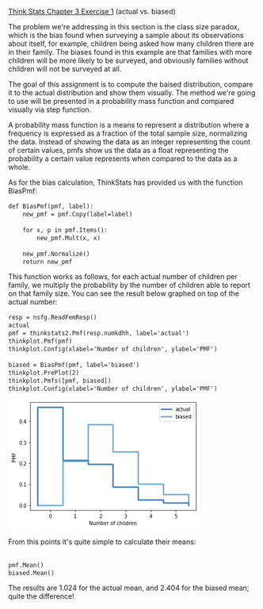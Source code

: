 [Think Stats Chapter 3 Exercise 1](http://greenteapress.com/thinkstats2/html/thinkstats2004.html#toc31) (actual vs. biased)

The problem we're addressing in this section is the class size paradox, which is the bias found when surveying a sample about its observations about itself, for example, children being asked how many children there are in their family. The biases found in this example are that families with more children will be more likely to be surveyed, and obviously families without children will not be surveyed at all.

The goal of this assignment is to compute the baised distribution, compare it to the actual distribution and show them visually. The method we're going to use will be presented in a probability mass function and compared visually via step function.

A probability mass function is a means to represent a distribution where a frequency is expressed as a fraction of the total sample size, normalizing the data. Instead of showing the data as an integer representing the count of certain values, pmfs show us the data as a float representing the probability a certain value represents when compared to the data as a whole.

As for the bias calculation, ThinkStats has provided us with the function BiasPmf:

~~~
def BiasPmf(pmf, label):
    new_pmf = pmf.Copy(label=label)

    for x, p in pmf.Items():
        new_pmf.Mult(x, x)
        
    new_pmf.Normalize()
    return new_pmf
~~~

This function works as follows, for each actual number of children per family, we multiply the probability by the number of children able to report on that family size. You can see the result below graphed on top of the actual number:

~~~
resp = nsfg.ReadFemResp()
actual
pmf = thinkstats2.Pmf(resp.numkdhh, label='actual')
thinkplot.Pmf(pmf)
thinkplot.Config(xlabel='Number of children', ylabel='PMF')

biased = BiasPmf(pmf, label='biased')
thinkplot.PrePlot(2)
thinkplot.Pmfs([pmf, biased])
thinkplot.Config(xlabel='Number of children', ylabel='PMF')
~~~

![alt text](Prework3.1.png "Overlayed Biased/Actual Step Function")

From this points it's quite simple to calculate their means:

~~~

pmf.Mean()
biased.Mean()
~~~
The results are 1.024 for the actual mean, and 2.404 for the biased mean; quite the difference!